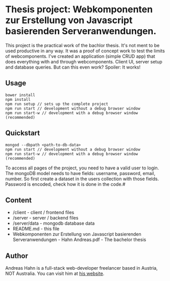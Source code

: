 # Thesis project: Webkomponenten zur Erstellung von Javascript basierenden Serveranwendungen.
This project is the practical work of the bachlor thesis. It's not ment to be used productive in any way. It was a proof of concept work to test the limits of webcomponents. I've created an application (simple CRUD app) that does everything with and through webcomponents. Client UI, server setup and database queries. But can this even work? Spoiler: It works!

## Usage
```
bower install
npm install
npm run setup // sets up the complete project
npm run start // development without a debug browser window
npm run start-w // development with a debug browser window (recommended)
```



## Quickstart
```
mongod --dbpath <path-to-db-data>
npm run start // development without a debug browser window
npm run start-w // development with a debug browser window (recommended)
```
To access all pages of the project, you need to have a valid user to login.
The mongoDB model needs to have fields: username, password, email, number.
So first create a dataset in the users collection with those fields.
Password is encoded, check how it is done in the code.#
## Content

* /client - client / frontend files
* /server - server / backend files
* /server/data - mongodb database data
* README.md - this file
* Webkomponenten zur Erstellung von Javascript basierenden Serveranwendungen - Hahn Andreas.pdf - The bachelor thesis

## Author

Andreas Hahn is a full-stack web-developer freelancer based in Austria, NOT Australia. You can visit him at [his website](http://andreas-hahn.at).

